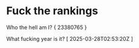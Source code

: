 # Fuck the rankings

Who the hell am I?
{ 23380765 }

What fucking year is it?
[ 2025-03-28T02:53:20Z ]
